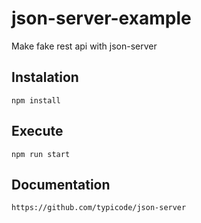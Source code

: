# json-server-example

Make fake rest api with json-server

## Instalation

```
npm install
```

## Execute
```
npm run start
```

## Documentation

```
https://github.com/typicode/json-server
```
